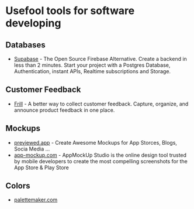 # Usefool tools for software developing

## Databases
* [Supabase](https://supabase.com) - The Open Source Firebase Alternative. Create a backend in less than 2 minutes. Start your project with a Postgres Database, Authentication, instant APIs, Realtime subscriptions and Storage.


## Customer Feedback
  * [Frill](https://frill.co/) - A better way to collect customer feedback. Capture, organize, and announce product feedback in one place. 

## Mockups
* [previewed.app](https://previewed.app/) - Create Awesome Mockups for App Storces, Blogs, Socia Media ...
* [app-mockup.com](https://app-mockup.com/) - AppMockUp Studio is the online design tool trusted by mobile developers to create the most compelling screenshots for the App Store & Play Store

## Colors
* [palettemaker.com](https://palettemaker.com/)
